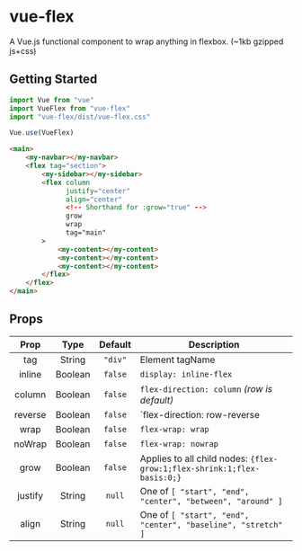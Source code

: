 # vue-flex
A Vue.js functional component to wrap anything in flexbox. (~1kb gzipped js+css)

## Getting Started
```js
import Vue from "vue"
import VueFlex from "vue-flex"
import "vue-flex/dist/vue-flex.css"

Vue.use(VueFlex)
```

```html
<main>
    <my-navbar></my-navbar>
    <flex tag="section">
        <my-sidebar></my-sidebar>
        <flex column
              justify="center"
              align="center"
              <!-- Shorthand for :grow="true" -->
              grow
              wrap
              tag="main"
        >
            <my-content></my-content>
            <my-content></my-content>
            <my-content></my-content>
        </flex>
    </flex>
</main>
```

## Props
| Prop | Type | Default | Description |
|:----:|:----:|:-------:|-------------|
| tag | String | `"div"` | Element tagName |
| inline | Boolean | `false` | `display: inline-flex` |
| column | Boolean | `false` | `flex-direction: column` _(row is default)_ |
| reverse | Boolean | `false` | `flex-direction: row-reverse|column-reverse` |
| wrap | Boolean | `false` | `flex-wrap: wrap` |
| noWrap | Boolean | `false` | `flex-wrap: nowrap` |
| grow | Boolean | `false` | Applies to all child nodes: `{flex-grow:1;flex-shrink:1;flex-basis:0;}` |
| justify | String | `null` | One of `[ "start", "end", "center", "between", "around" ]` |
| align | String | `null` | One of `[ "start", "end", "center", "baseline", "stretch" ]` |
